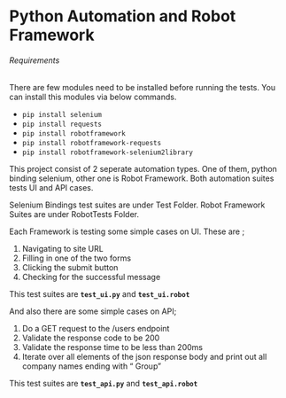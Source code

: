 # Python Automation and Robot Framework

###### Requirements 

There are few modules need to be installed before running the tests.
You can install this modules via below commands.

* `pip install selenium`
* `pip install requests`
* `pip install robotframework`
* `pip install robotframework-requests`
* `pip install robotframework-selenium2library`

This project consist of 2 seperate automation types. One of them, python binding selenium,
other one is Robot Framework. Both automation suites tests UI and API cases.

Selenium Bindings test suites are under Test Folder. Robot Framework
Suites are under RobotTests Folder.

Each Framework is testing some simple cases on UI. These are ;

1. Navigating to site URL
2. Filling in one of the two forms
3. Clicking the submit button
4. Checking for the successful message

This test suites are **`test_ui.py`** and **`test_ui.robot`**

And also there are some simple cases on API;

1. Do a GET request to the /users endpoint
2. Validate the response code to be 200
3. Validate the response time to be less than 200ms
4. Iterate over all elements of the json response body
and print out all company names ending with “ Group”

This test suites are **`test_api.py`** and **`test_api.robot`**